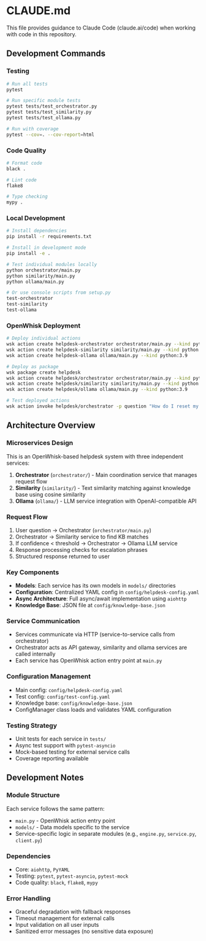 # CLAUDE.md

This file provides guidance to Claude Code (claude.ai/code) when working with code in this repository.

## Development Commands

### Testing
```bash
# Run all tests
pytest

# Run specific module tests
pytest tests/test_orchestrator.py
pytest tests/test_similarity.py
pytest tests/test_ollama.py

# Run with coverage
pytest --cov=. --cov-report=html
```

### Code Quality
```bash
# Format code
black .

# Lint code
flake8

# Type checking
mypy .
```

### Local Development
```bash
# Install dependencies
pip install -r requirements.txt

# Install in development mode
pip install -e .

# Test individual modules locally
python orchestrator/main.py
python similarity/main.py
python ollama/main.py

# Or use console scripts from setup.py
test-orchestrator
test-similarity
test-ollama
```

### OpenWhisk Deployment
```bash
# Deploy individual actions
wsk action create helpdesk-orchestrator orchestrator/main.py --kind python:3.9
wsk action create helpdesk-similarity similarity/main.py --kind python:3.9
wsk action create helpdesk-ollama ollama/main.py --kind python:3.9

# Deploy as package
wsk package create helpdesk
wsk action create helpdesk/orchestrator orchestrator/main.py --kind python:3.9
wsk action create helpdesk/similarity similarity/main.py --kind python:3.9
wsk action create helpdesk/ollama ollama/main.py --kind python:3.9

# Test deployed actions
wsk action invoke helpdesk/orchestrator -p question "How do I reset my password?"
```

## Architecture Overview

### Microservices Design
This is an OpenWhisk-based helpdesk system with three independent services:

1. **Orchestrator** (`orchestrator/`) - Main coordination service that manages request flow
2. **Similarity** (`similarity/`) - Text similarity matching against knowledge base using cosine similarity
3. **Ollama** (`ollama/`) - LLM service integration with OpenAI-compatible API

### Request Flow
1. User question → Orchestrator (`orchestrator/main.py`)
2. Orchestrator → Similarity service to find KB matches
3. If confidence < threshold → Orchestrator → Ollama LLM service
4. Response processing checks for escalation phrases
5. Structured response returned to user

### Key Components
- **Models**: Each service has its own models in `models/` directories
- **Configuration**: Centralized YAML config in `config/helpdesk-config.yaml`
- **Async Architecture**: Full async/await implementation using `aiohttp`
- **Knowledge Base**: JSON file at `config/knowledge-base.json`

### Service Communication
- Services communicate via HTTP (service-to-service calls from orchestrator)
- Orchestrator acts as API gateway, similarity and ollama services are called internally
- Each service has OpenWhisk action entry point at `main.py`

### Configuration Management
- Main config: `config/helpdesk-config.yaml`
- Test config: `config/test-config.yaml`
- Knowledge base: `config/knowledge-base.json`
- ConfigManager class loads and validates YAML configuration

### Testing Strategy
- Unit tests for each service in `tests/`
- Async test support with `pytest-asyncio`
- Mock-based testing for external service calls
- Coverage reporting available

## Development Notes

### Module Structure
Each service follows the same pattern:
- `main.py` - OpenWhisk action entry point
- `models/` - Data models specific to the service
- Service-specific logic in separate modules (e.g., `engine.py`, `service.py`, `client.py`)

### Dependencies
- Core: `aiohttp`, `PyYAML`
- Testing: `pytest`, `pytest-asyncio`, `pytest-mock`
- Code quality: `black`, `flake8`, `mypy`

### Error Handling
- Graceful degradation with fallback responses
- Timeout management for external calls
- Input validation on all user inputs
- Sanitized error messages (no sensitive data exposure)